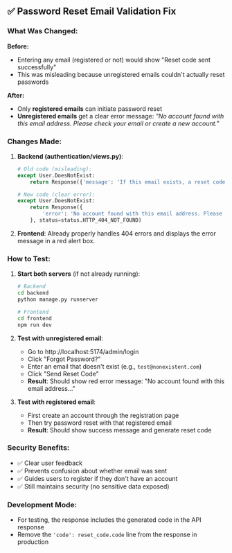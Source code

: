 ## ✅ Password Reset Email Validation Fix

### What Was Changed:

**Before:**
- Entering any email (registered or not) would show "Reset code sent successfully"
- This was misleading because unregistered emails couldn't actually reset passwords

**After:**
- Only **registered emails** can initiate password reset
- **Unregistered emails** get a clear error message: *"No account found with this email address. Please check your email or create a new account."*

### Changes Made:

1. **Backend (authentication/views.py)**:
   ```python
   # Old code (misleading):
   except User.DoesNotExist:
       return Response({'message': 'If this email exists, a reset code will be sent'}, status=status.HTTP_200_OK)
   
   # New code (clear error):
   except User.DoesNotExist:
       return Response({
           'error': 'No account found with this email address. Please check your email or create a new account.'
       }, status=status.HTTP_404_NOT_FOUND)
   ```

2. **Frontend**: Already properly handles 404 errors and displays the error message in a red alert box.

### How to Test:

1. **Start both servers** (if not already running):
   ```bash
   # Backend
   cd backend
   python manage.py runserver
   
   # Frontend  
   cd frontend
   npm run dev
   ```

2. **Test with unregistered email**:
   - Go to http://localhost:5174/admin/login
   - Click "Forgot Password?"
   - Enter an email that doesn't exist (e.g., `test@nonexistent.com`)
   - Click "Send Reset Code"
   - **Result**: Should show red error message: "No account found with this email address..."

3. **Test with registered email**:
   - First create an account through the registration page
   - Then try password reset with that registered email
   - **Result**: Should show success message and generate reset code

### Security Benefits:
- ✅ Clear user feedback
- ✅ Prevents confusion about whether email was sent
- ✅ Guides users to register if they don't have an account
- ✅ Still maintains security (no sensitive data exposed)

### Development Mode:
- For testing, the response includes the generated code in the API response
- Remove the `'code': reset_code.code` line from the response in production
